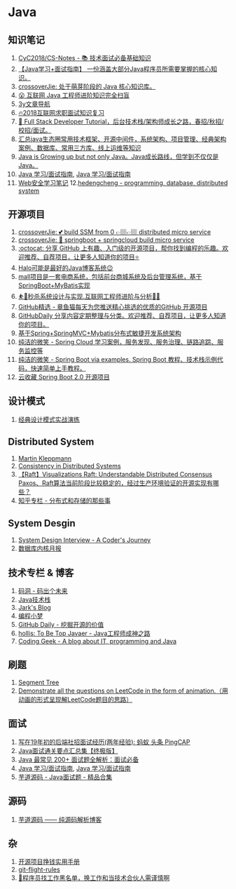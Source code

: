 # Java

## 知识笔记
  1. [CyC2018/CS-Notes - 📚 技术面试必备基础知识](https://github.com/CyC2018/CS-Notes)</br>
  2. [【Java学习+面试指南】 一份涵盖大部分Java程序员所需要掌握的核心知识。](https://github.com/Snailclimb/JavaGuide)</br>
  3. [crossoverJie: 处于萌芽阶段的 Java 核心知识库。](https://github.com/crossoverJie/JCSprout)</br>
  4. [😮 互联网 Java 工程师进阶知识完全扫盲](https://github.com/doocs/advanced-java)
  5. [3y文章导航](https://github.com/ZhongFuCheng3y/3y)
  6. [🔥2018互联网求职面试知识复习](https://github.com/it-interview/EasyJob)
  7. [🚀 Full Stack Developer Tutorial，后台技术栈/架构师成长之路，春招/秋招/校招/面试。](https://github.com/frank-lam/fullstack-tutorial)
  8. [汇总java生态圈常用技术框架、开源中间件，系统架构、项目管理、经典架构案例、数据库、常用三方库、线上运维等知识](https://github.com/aalansehaiyang/technology-talk)
  9. [Java is Growing up but not only Java。Java成长路线，但学到不仅仅是Java。](https://github.com/javagrowing/JGrowing)
  10. [Java 学习/面试指南](http://snailclimb.top/JavaGuide/#/), [Java 学习/面试指南](https://snailclimb.gitee.io/javaguide/#/)
  11. [Web安全学习笔记](https://github.com/LyleMi/Learn-Web-Hacking)
  12.[hedengcheng - programming, database, distributed system](https://github.com/hedengcheng/tech)
  
## 开源项目
  1. [crossoverJie: 💕 build SSM from 0 👉🏽👉🏽 distributed micro service](https://github.com/crossoverJie/SSM)
  2. [crossoverJie: 👬 springboot + springcloud build micro service](https://github.com/crossoverJie/springboot-cloud)
  3. [:octocat: 分享 GitHub 上有趣、入门级的开源项目，帮你找到编程的乐趣。欢迎推荐、自荐项目，让更多人知道你的项目⭐️](https://github.com/521xueweihan/HelloGitHub)
  4. [Halo可能是最好的Java博客系统😉](https://github.com/ruibaby/halo)
  5. [mall项目是一套电商系统，包括前台商城系统及后台管理系统，基于SpringBoot+MyBatis实现](https://github.com/macrozheng/mall)
  6. [⛹️🐘秒杀系统设计与实现.互联网工程师进阶与分析🙋🐓](https://github.com/qiurunze123/miaosha)
  7. [GitHub精选 - 章鱼猫每天为您推送精心挑选的优质的GitHub 开源项目](https://zhuanlan.zhihu.com/githubdaily)
  8. [GitHubDaily 分享内容定期整理与分类。欢迎推荐、自荐项目，让更多人知道你的项目。](https://github.com/GitHubDaily/GitHubDaily)
  9. [基于Spring+SpringMVC+Mybatis分布式敏捷开发系统架构](https://github.com/shuzheng/zheng)
  10. [纯洁的微笑 - Spring Cloud 学习案例，服务发现、服务治理、链路追踪、服务监控等](https://github.com/ityouknow/spring-cloud-examples)
  11. [纯洁的微笑 - Spring Boot via examples. Spring Boot 教程、技术栈示例代码，快速简单上手教程。](https://github.com/ityouknow/spring-boot-examples)
  12. [云收藏 Spring Boot 2.0 开源项目](https://github.com/cloudfavorites/favorites-web)

## 设计模式
  1. [经典设计模式实战演练](https://gitbook.cn/gitchat/column/5b1e3647294fb04d7c22b783#catalog)</br>
  

## Distributed System
  1. [Martin Kleppmann](martin.kleppmann.com)
  2. [Consistency in Distributed Systems](https://mwhittaker.github.io/consistency_in_distributed_systems/)</br>
  3. [【Raft】Visualizations Raft: Understandable Distributed Consensus](http://thesecretlivesofdata.com/raft/)</br>
     [Paxos、Raft算法当前阶段比较稳定的，经过生产环境验证的开源实现有哪些？](https://www.zhihu.com/question/53344734)
  4. [知乎专栏 - 分布式和存储的那些事](https://zhuanlan.zhihu.com/distributed-storage)
  
## System Desgin 
  1. [System Design Interview - A Coder's Journey](http://www.acodersjourney.com/tag/system-design-interviews/)
  2. [数据库内核月报](http://mysql.taobao.org/monthly/)

## 技术专栏 & 博客
  1. [码洞 - 码出个未来](https://zhuanlan.zhihu.com/codehole)
  2. [Java技术栈](https://www.zhihu.com/people/itroad/activities)
  3. [Jark's Blog](wuchong.me/archives/)
  4. [编程小梦](https://blog.bcmeng.com/)
  5. [GitHub Daily - 挖掘开源的价值](https://www.zhihu.com/people/githubdaily/activities)
  6. [hollis: To Be Top Javaer - Java工程师成神之路](https://github.com/hollischuang/toBeTopJavaer)
  7. [Coding Geek - A blog about IT, programming and Java](coding-geek.com)

## 刷题
  1. [Segment Tree](https://jackalsin.gitbooks.io/algorithm/content/Topic/segment-tree.html)
  2. [Demonstrate all the questions on LeetCode in the form of animation.（用动画的形式呈现解LeetCode题目的思路）](https://github.com/MisterBooo/LeetCodeAnimation)

## 面试
  1. [写在19年初的后端社招面试经历(两年经验): 蚂蚁 头条 PingCAP](https://aylei.github.io/blog/interview-experience/)
  2. [Java面试通关要点汇总集【终极版】](http://blog.720ui.com/2018/java_interview_final/?from=groupmessage&isappinstalled=0)
  3. [Java 最常见 200+ 面试题全解析：面试必备](https://gitbook.cn/books/5c6e1937c73f4717175f7477/index.html)
  4. [Java 学习/面试指南](http://snailclimb.top/JavaGuide/#/), [Java 学习/面试指南](https://snailclimb.gitee.io/javaguide/#/)
  5. [芋道源码 - Java面试题 - 精品合集](www.iocoder.cn/Interview/good-collection/?title)
  
## 源码
  1. [芋道源码 —— 纯源码解析博客](www.iocoder.cn)
  
  
## 杂
  1. [开源项目挣钱实用手册](https://github.com/wizicer/FinancialSupportForOpenSource)
  2. [git-flight-rules](https://github.com/k88hudson/git-flight-rules)
  3. [🙈程序员找工作黑名单，换工作和当技术合伙人需谨慎啊](https://github.com/shengxinjing/programmer-job-blacklist)
